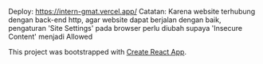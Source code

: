 Deploy: https://intern-gmat.vercel.app/
Catatan: Karena website terhubung dengan back-end http, agar website dapat berjalan dengan baik, pengaturan 'Site Settings' pada browser perlu diubah supaya 'Insecure Content' menjadi Allowed

This project was bootstrapped with [Create React App](https://github.com/facebook/create-react-app).
